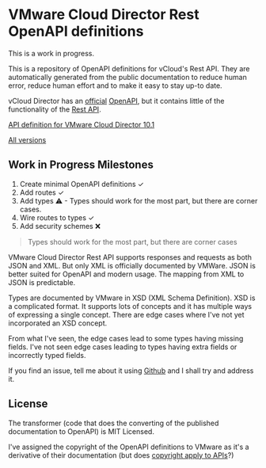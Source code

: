 # VMware Cloud Director Rest OpenAPI definitions

This is a work in progress.

This is a repository of OpenAPI definitions for vCloud's Rest API. They are
automatically generated from the public documentation to reduce human error,
reduce human effort and to make it easy to stay up-to date.

vCloud Director has an
[official](https://vdc-download.vmware.com/vmwb-repository/dcr-public/772aa4c5-7e61-4d80-8432-b8e0d821c969/2747ec83-6aef-4560-b1d1-55ed9adc4e73/vcd-openapi-docs.html)
[OpenAPI](https://github.com/vmware/vcd-api-schemas/blob/master/schemas/openapi/src/main/resources/schemas/vcloud-openapi-schemas.yaml),
but it contains little of the functionality of the
[Rest API](https://code.vmware.com/apis/912/vmware-cloud-director).

[API definition for VMware Cloud Director 10.1](website/34.0.json)

[All versions](website/)

## Work in Progress Milestones

1. Create minimal OpenAPI definitions ✓
2. Add routes ✓
3. Add types ⚠ - Types should work for the most part, but there are corner
   cases.
4. Wire routes to types ✓
5. Add security schemes ❌

> Types should work for the most part, but there are corner cases

VMware Cloud Director Rest API supports responses and requests as both JSON and
XML. But only XML is officially documented by VMWare. JSON is better suited for
OpenAPI and modern usage. The mapping from XML to JSON is predictable.

Types are documented by VMware in XSD (XML Schema Definition). XSD is a
complicated format. It supports lots of concepts and it has multiple ways of
expressing a single concept. There are edge cases where I've not yet
incorporated an XSD concept.

From what I've seen, the edge cases lead to some types having missing fields.
I've not seen edge cases leading to types having extra fields or incorrectly
typed fields.

If you find an issue, tell me about it using
[Github](https://github.com/ccouzens/vcloud-rest-openapi/issues) and I shall try
and address it.

## License

The transformer (code that does the converting of the published documentation to
OpenAPI) is MIT Licensed.

I've assigned the copyright of the OpenAPI definitions to VMware as it's a
derivative of their documentation (but does
[copyright apply to APIs](https://en.wikipedia.org/wiki/Google_v._Oracle_America)?)
